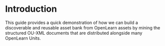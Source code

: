 # Introduction

This guide provides a quick demonstration of how we can build a discoverable and reusable asset bank from OpenLearn assets by mining the structured OU-XML documents that are distributed alongside many OpenLearn Units.
